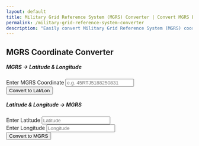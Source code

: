 ```yaml
---
layout: default
title: Military Grid Reference System (MGRS) Converter | Convert MGRS Easily
permalink: /military-grid-reference-system-converter
description: "Easily convert Military Grid Reference System (MGRS) coordinates to latitude and longitude or vice versa with our powerful and easy online MGRS converter tool."
---
```

 <div class="container my-5">
    <h2 class="text-center mb-4">MGRS Coordinate Converter</h2>
    <div class="row g-4">
      <!-- MGRS to Lat/Long Card -->
      <div class="col-12 col-md-6">
        <div class="card shadow-sm">
          <div class="card-body">
            <h5 class="card-title mb-3">MGRS → Latitude & Longitude</h5>
            <div class="mb-3">
              <label for="mgrsInput" class="form-label">Enter MGRS Coordinate</label>
              <input type="text" class="form-control" id="mgrsInput" placeholder="e.g. 45RTJ5188250831" />
            </div>
            <button class="btn btn-primary w-100" onclick="convertMGRS()">Convert to Lat/Lon</button>
          </div>
        </div>
      </div>

  <!-- Lat/Long to MGRS Card -->
 <div class="col-12 col-md-6">
        <div class="card shadow-sm">
          <div class="card-body">
            <h5 class="card-title mb-3">Latitude & Longitude → MGRS</h5>
            <div class="mb-3">
              <label for="latInput" class="form-label">Enter Latitude</label>
              <input type="number" step="any" class="form-control" id="latInput" placeholder="Latitude" />
            </div>
            <div class="mb-3">
              <label for="lonInput" class="form-label">Enter Longitude</label>
              <input type="number" step="any" class="form-control" id="lonInput" placeholder="Longitude" />
            </div>
            <button class="btn btn-success w-100" onclick="convertLatLonToMGRS()">Convert to MGRS</button>
          </div>
        </div>
      </div>
    </div>

 <div id="result" class="alert alert-info mt-4" style="display: none;">
      <h5 class="mb-3">Converted Coordinates:</h5>
      <p><strong>Latitude:</strong> <span id="latitude"></span></p>
      <p><strong>Longitude:</strong> <span id="longitude"></span></p>
      <p><strong>MGRS:</strong> <span id="mgrs"></span></p>
    </div>

 <div id="map" class="mt-4 rounded shadow-sm" style="height: 420px;"></div>
  </div>

  

 <script src="https://cdn.jsdelivr.net/npm/bootstrap@5.3.3/dist/js/bootstrap.bundle.min.js"></script>
  <script src="https://cdnjs.cloudflare.com/ajax/libs/proj4js/2.7.5/proj4.js"></script>
  <script src="https://unpkg.com/leaflet@1.9.4/dist/leaflet.js"></script>
  <link rel="stylesheet" href="https://unpkg.com/leaflet@1.9.4/dist/leaflet.css" />
  <script src="{{ '/assets/js/mrgs.js' | relative_url }}"></script>